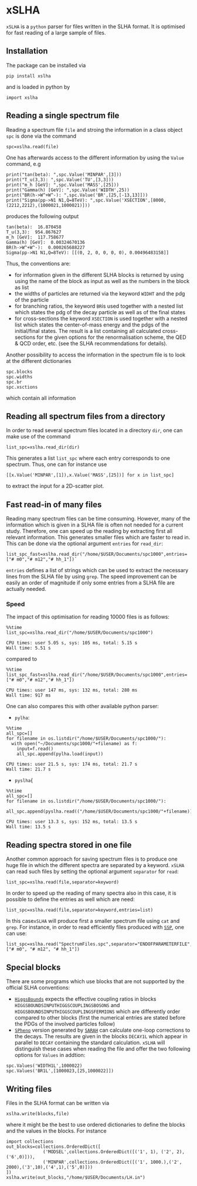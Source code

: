 # xSLHA
``xSLHA`` is a ``python`` parser for files written in the SLHA format. It is optimised for fast reading of a large sample of files.

## Installation
The package can be installed via
```
pip install xslha
```
and is loaded in python by 
```
import xslha
```

## Reading a single spectrum file
Reading a spectrum file ``file`` and stroing the information in a class object ``spc`` is done via the command
```
spc=xslha.read(file)
```
One has afterwards access to the different information by using the ``Value`` command, e.g
```
print("tan(beta): ",spc.Value('MINPAR',[3]))
print("T_u(3,3): ",spc.Value('TU',[3,3]))
print("m_h [GeV]: ",spc.Value('MASS',[25]))
print("Gamma(h) [GeV]: ",spc.Value('WIDTH',25))
print("BR(h->W^+W^-): ",spc.Value('BR',[25,[-13,13]]))
print("Sigma(pp->N1 N1,Q=8TeV): ",spc.Value('XSECTION',[8000,(2212,2212),(1000021,1000021)]))
```
produces the following output
```
tan(beta):  16.870458
T_u(3,3):  954.867627
m_h [GeV]:  117.758677
Gamma(h) [GeV]:  0.00324670136
BR(h->W^+W^-):  0.000265688227
Sigma(pp->N1 N1,Q=8TeV): [[(0, 2, 0, 0, 0, 0), 0.00496483158]]
```
Thus, the conventions are:
* for information given in the different SLHA blocks is returned by using using the name of the block as input as well as the numbers in the block as list
* the widths of particles are returned via the keyword ``WIDHT`` and the pdg of the particle
* for branching ratios, the keyword ``BR``is used together with a nested list which states the pdg of the decay particle as well as of the final states
* for cross-sections the keyword ``XSECTION`` is used together with a nested list which states the center-of-mass energy and the pdgs of the initial/final states. The result is a list containing all calculated cross-sections for the given options for the renormalisation scheme, the QED & QCD order, etc. (see the SLHA recommendations for details). 

Another possibility to access the information in the spectrum file is to look at the different dictionaries
```
spc.blocks
spc.widths
spc.br
spc.xsctions
```
which contain all information

## Reading all spectrum files from a directory
In order to read several spectrum files located in a directory ``dir``, one can make use of the command
```
list_spc=xslha.read_dir(dir)
```
This generates a list ``list_spc`` where each entry corresponds to one spectrum. Thus, one can for instance use 
```
[[x.Value('MINPAR',[1]),x.Value('MASS',[25])] for x in list_spc]
```
to extract the input for a 2D-scatter plot. 

## Fast read-in of many files
Reading many spectrum files can be time consuming. However, many of the information which is given in a SLHA file is often not needed for a current study. Therefore, one can speed up the reading by extracting first all relevant information. This generates smaller files which are faster to read in. This can be done via the optional argument ``entries`` for ``read_dir``:
```
list_spc_fast=xslha.read_dir("/home/$USER/Documents/spc1000",entries=["# m0","# m12","# hh_1"])`
```
``entries`` defines a list of strings which can be used to extract the necessary lines from the SLHA file by using ``grep``. The speed improvement can be easily an order of magnitude if only some entries from a SLHA file are actually needed.

### Speed
The impact of this optimisation for reading 10000 files is as follows:
```
%%time
list_spc=xslha.read_dir("/home/$USER/Documents/spc1000")

CPU times: user 5.05 s, sys: 105 ms, total: 5.15 s
Wall time: 5.51 s
```
compared to 
```
%%time
list_spc_fast=xslha.read_dir("/home/$USER/Documents/spc1000",entries=["# m0","# m12","# hh_1"])

CPU times: user 147 ms, sys: 132 ms, total: 280 ms
Wall time: 917 ms
```
One can also compares this with other available python parser:
* ``pylha``:
```
%%time
all_spc=[]
for filename in os.listdir("/home/$USER/Documents/spc1000/"): 
  with open("~/Documents/spc1000/"+filename) as f:
    input=f.read()
    all_spc.append(pylha.load(input))
    
CPU times: user 21.5 s, sys: 174 ms, total: 21.7 s
Wall time: 21.7 s    
```
* ``pyslha``{
```
%%time
all_spc=[]
for filename in os.listdir("/home/$USER/Documents/spc1000/"): 
    all_spc.append(pyslha.read(("/home/$USER/Documents/spc1000/"+filename)))

CPU times: user 13.3 s, sys: 152 ms, total: 13.5 s
Wall time: 13.5 s
 ```

## Reading spectra stored in one file
Another common approach for saving spectrum files is to produce one huge file in which the different spectra are separated by a keyword. ``xSLHA`` can read such files by setting the optional argument ``separator`` for ``read``:
```
list_spc=xslha.read(file,separator=keyword)
```
In order to speed up the reading of many spectra also in this case, it is possible to define the entries as well which are need:
```
list_spc=xslha.read(file,separator=keyword,entries=list)
```
In this case``xSLHA`` will produce first a smaller spectrum file using ``cat`` and ``grep``. For instance, in order to read efficiently files produced with [``SSP``](https://sarah.hepforge.org/SSP), one can use:
```
list_spc=xslha.read("SpectrumFiles.spc",separator="ENDOFPARAMETERFILE",entries=["# m0", "# m12", "# hh_1"])
```

## Special blocks
There are some programs which use blocks that are not supported by the official SLHA conventions:
* [``HiggsBounds``](https://higgsbounds.hepforge.org/) expects the effective coupling ratios in blocks ``HIGGSBOUNDSINPUTHIGGSCOUPLINGSBOSONS`` and ``HIGGSBOUNDSINPUTHIGGSCOUPLINGSFERMIONS`` which are differently order compared to other blocks (first the numerical entries are stated before the PDGs of the involved particles follow)
* [``SPheno``](spheno.hepforge.org) version generated by [``SARAH``](sarah.hepforge.org) can calculate one-loop corrections to the decays. The results are given in the blocks ``DECAY1L`` which appear in parallel to ``DECAY`` containing the standard calculation. ``xSLHA`` will distinguish these cases when reading the file and offer the two following options for ``Values`` in addtion:
```
spc.Values('WIDTH1L',1000022)
spc.Values('BR1L',[1000023,[25,1000022]])
```

## Writing files
Files in the SLHA format can be written via
```
xslha.write(blocks,file)
```
where it might be the best to use ordered dictionaries to define the blocks and the values in the blocks. For instance 
```
import collections
out_blocks=collections.OrderedDict([
              ('MODSEL',collections.OrderedDict([('1', 1), ('2', 2),('6',0)])),
              ('MINPAR',collections.OrderedDict([('1', 1000.),('2', 2000),('3',10),('4',1),('5',0)]))
])
xslha.write(out_blocks,"/home/$USER/Documents/LH.in")
```

